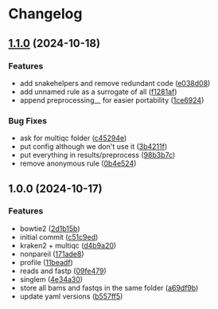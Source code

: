 # Changelog

## [1.1.0](https://github.com/jlanga/mg_preprocess/compare/v1.0.0...v1.1.0) (2024-10-18)


### Features

* add snakehelpers and remove redundant code ([e038d08](https://github.com/jlanga/mg_preprocess/commit/e038d08d3577ec35fcf8c1a27d6711acf76e6960))
* add unnamed rule as a surrogate of all ([f1281af](https://github.com/jlanga/mg_preprocess/commit/f1281af54c763e7a20765e105366a0c82c44c06a))
* append preprocessing__ for easier portability ([1ce6924](https://github.com/jlanga/mg_preprocess/commit/1ce69244e2f602f5a260db57d4faaebb43f7f585))


### Bug Fixes

* ask for multiqc folder ([c45294e](https://github.com/jlanga/mg_preprocess/commit/c45294e7ca71fb83124d2ca78f76991212afd557))
* put config although we don't use it ([3b4211f](https://github.com/jlanga/mg_preprocess/commit/3b4211fbb131f437006885d197afe93ea3bb60a0))
* put everything in results/preprocess ([98b3b7c](https://github.com/jlanga/mg_preprocess/commit/98b3b7cae9caeb4d5f9a1e297e1627e9299b24d2))
* remove anonymous rule ([0b4e524](https://github.com/jlanga/mg_preprocess/commit/0b4e524234b35be873d75a01d37b01af5ce0a399))

## 1.0.0 (2024-10-17)


### Features

* bowtie2 ([2d1b15b](https://github.com/jlanga/mg_preprocess/commit/2d1b15bc31592cb9502465ef6fc0306600331a17))
* initial commit ([c51c9ed](https://github.com/jlanga/mg_preprocess/commit/c51c9ed9b533849e1912de1c1323e314d956abcd))
* kraken2 + multiqc ([d4b9a20](https://github.com/jlanga/mg_preprocess/commit/d4b9a20d387d45d32d3c653e2a756c5b13e5ee41))
* nonpareil ([171ade8](https://github.com/jlanga/mg_preprocess/commit/171ade86274ebf8ec9edf3f62169b0a5caf61654))
* profile ([11beadf](https://github.com/jlanga/mg_preprocess/commit/11beadf29439d6d7573b7ae39e59b1fa427c3111))
* reads and fastp ([09fe479](https://github.com/jlanga/mg_preprocess/commit/09fe4793806054b59997068b9da2e07b3669ace6))
* singlem ([4e34a30](https://github.com/jlanga/mg_preprocess/commit/4e34a30c4de52b44e85f265d89f2186e20e3da53))
* store all bams and fastqs in the same folder ([a69df9b](https://github.com/jlanga/mg_preprocess/commit/a69df9b28665adab2e131ec2bedeeda98eec2faa))
* update yaml versions ([b557ff5](https://github.com/jlanga/mg_preprocess/commit/b557ff55b1e6685151f0ece51f40821fd187b7aa))
